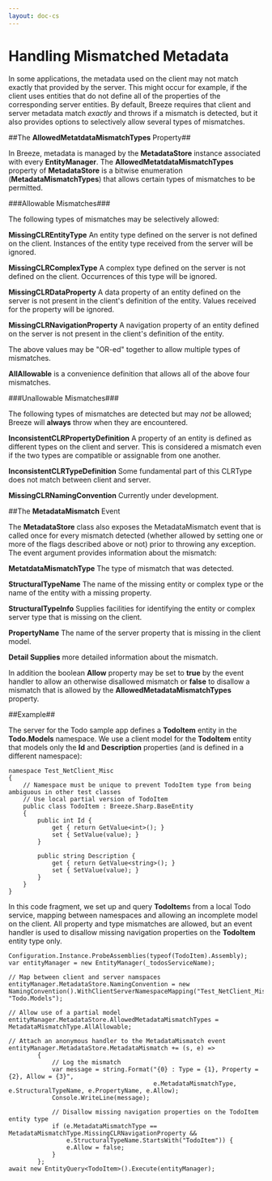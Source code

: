 ```yaml
---
layout: doc-cs
---
```


# Handling Mismatched Metadata

In some applications, the metadata used on the client may not match exactly that provided by the server.  This might occur for example, if the client uses entities that do not define all of the properties of the corresponding server entities.  By default, Breeze requires that client and server metadata match *exactly* and throws if a mismatch is detected, but it also provides options to selectively allow several types of mismatches.

##The **AllowedMetatdataMismatchTypes** Property##

In Breeze, metadata is managed by the **MetadataStore** instance associated with every **EntityManager**.  The **AllowedMetatdataMismatchTypes** property of **MetadataStore** is a bitwise enumeration (**MetadataMismatchTypes**) that allows certain types of mismatches to be permitted.

###Allowable Mismatches###

The following types of mismatches may be selectively allowed:

**MissingCLREntityType** An entity type defined on the server is not defined on the client.  Instances of the entity type received from the server will be ignored.

**MissingCLRComplexType** A complex type defined on the server is not defined on the client.  Occurrences of this type will be ignored.

**MissingCLRDataProperty** A data property of an entity defined on the server is not present in the client's definition of the entity.  Values received for the property will be ignored.

**MissingCLRNavigationProperty** A navigation property of an entity defined on the server is not present in the client's definition of the entity.  

The above values may be "OR-ed" together to allow multiple types of mismatches.

**AllAllowable** is a convenience definition that allows all of the above four mismatches.

###Unallowable Mismatches###

The following types of mismatches are detected but may *not* be allowed; Breeze will **always** throw when they are encountered.

**InconsistentCLRPropertyDefinition** A property of an entity is defined as different types on the client and server.  This is considered a mismatch even if the two types are compatible or assignable from one another.

**InconsistentCLRTypeDefinition** Some fundamental part of this CLRType does not match between client and server.
 
**MissingCLRNamingConvention** Currently under development.

##The **MetadataMismatch** Event

The **MetadataStore** class also exposes the MetadataMismatch event that is called once for every mismatch detected (whether allowed by setting one or more of the flags described above or not) prior to throwing any exception.  The event argument provides information about the mismatch:

**MetatdataMismatchType** The type of mismatch that was detected.

**StructuralTypeName** The name of the missing entity or complex type or the name of the entity with a missing property.

**StructuralTypeInfo** Supplies facilities for identifying the entity or complex server type that is missing on the client.

**PropertyName** The name of the server property that is missing in the client model.

**Detail Supplies** more detailed information about the mismatch.

In addition the boolean **Allow** property may be set to **true** by the event handler to allow an otherwise disallowed mismatch or **false** to disallow a mismatch that is allowed by the **AllowedMetadataMismatchTypes** property.

##Example##

The server for the Todo sample app defines a **TodoItem** entity in the **Todo.Models** namespace.  We use a client model for the **TodoItem** entity that models only the **Id** and **Description** properties (and is defined in a different namespace):

	namespace Test_NetClient_Misc
	{
	    // Namespace must be unique to prevent TodoItem type from being ambiguous in other test classes
	    // Use local partial version of TodoItem
	    public class TodoItem : Breeze.Sharp.BaseEntity
	    {
	        public int Id {
	            get { return GetValue<int>(); }
	            set { SetValue(value); }
	        }
	
	        public string Description {
	            get { return GetValue<string>(); }
	            set { SetValue(value); }
	        }
	    }
	}

In this code fragment, we set up and query **TodoItem**s from a local Todo service, mapping between namespaces and allowing an incomplete model on the client.  All property and type mismatches are allowed, but an event handler is used to disallow missing navigation properties on the **TodoItem** entity type only.

    Configuration.Instance.ProbeAssemblies(typeof(TodoItem).Assembly);
    var entityManager = new EntityManager(_todosServiceName);

	// Map between client and server namspaces
    entityManager.MetadataStore.NamingConvention = new NamingConvention().WithClientServerNamespaceMapping("Test_NetClient_Misc", "Todo.Models");

    // Allow use of a partial model
    entityManager.MetadataStore.AllowedMetadataMismatchTypes = MetadataMismatchType.AllAllowable;

    // Attach an anonymous handler to the MetadataMismatch event
    entityManager.MetadataStore.MetadataMismatch += (s, e) =>
	        {
	            // Log the mismatch
	            var message = string.Format("{0} : Type = {1}, Property = {2}, Allow = {3}",
			                                e.MetadataMismatchType, e.StructuralTypeName, e.PropertyName, e.Allow);
	            Console.WriteLine(message);
	
	            // Disallow missing navigation properties on the TodoItem entity type
	            if (e.MetadataMismatchType == MetadataMismatchType.MissingCLRNavigationProperty &&
	                e.StructuralTypeName.StartsWith("TodoItem")) {
	                e.Allow = false;
	            }
	        };
	await new EntityQuery<TodoItem>().Execute(entityManager);
